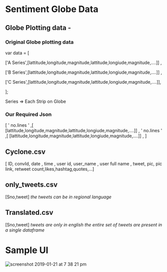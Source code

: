 # Sentiment Globe Data

## Globe Plotting data - 

### Original Globe plotting data
var data = [ 

['A Series',[lattitude,longitude,magnitude,lattitude,longiude,magnitude,....]] , 

['B Series',[lattitude,longitude,magnitude,lattitude,longiude,magnitude,....]] ,

['C Series',[lattitude,longitude,magnitude,lattitude,longiude,magnitude,....]],

];

Series => Each Strip on Globe

### Our Required Json 
[ ' no.lines ' ,[ [lattitude,longitude,magnitude,lattitude,longiude,magnitude,....]] ,
' no.lines ' ,[ [lattitude,longitude,magnitude,lattitude,longiude,magnitude,....]] ,
]

## Cyclone.csv 
[ ID, convId, date , time , user id, user_name , user full name , tweet, pic, pic link, retweet count,likes,hashtag,quotes,...]

## only_tweets.csv
[Sno,tweet]
          *the tweets can be in regional language*
          
## Translated.csv          
[Sno,tweet]
           *tweets are only in english*
           *the entire set of tweets are present in a single dataframe*
# Sample UI
![screenshot 2019-01-21 at 7 38 21 pm](https://user-images.githubusercontent.com/27012182/51481513-0b2afd00-1dba-11e9-95a9-35ef24d15566.png)